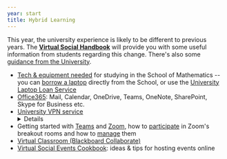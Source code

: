 ```yaml
---
year: start
title: Hybrid Learning
---
```


This year, the university experience is likely to be different to previous years. The [**Virtual Social Handbook**](https://bettermathematics.github.io/#virtual-social-handbook) will provide you with some useful information from students regarding this change. There's also some [guidance from the University](https://www.ed.ac.uk/institute-academic-development/study-hub/learning-resources/hybrid-learning-and-teaching).

- [Tech & equipment needed](https://teaching.maths.ed.ac.uk/main/undergraduate/studies/equipment) for studying in the School of Mathematics -- you can [borrow a laptop](https://backend.maths.ed.ac.uk/maths-services/student_laptops/uoe-laptops.php) directly from the School, or use the [University Laptop Loan Service](https://www.ed.ac.uk/information-services/library-museum-gallery/using-library/borrowing-a-book/borrowing-laptops)
- [Office365](https://www.ed.ac.uk/information-services/computing/comms-and-collab/office365): Mail, Calendar, OneDrive, Teams, OneNote, SharePoint, Skype for Business etc.
- [University VPN service](https://www.ed.ac.uk/information-services/computing/desktop-personal/vpn) <details> Depending on where you are, you might not have access to all the online platforms you will need for online teaching. If you find this to be the case, the university offers a VPN service through which you can connect your own device from your current location to the university network and can use the internet as if you are in Edinburgh. The VPN service also allows you access to any files you might have stored on a university computer in the last year that you might want to access during the upcoming year. 
  </details>
- Getting started with [Teams](https://www.ed.ac.uk/information-services/computing/comms-and-collab/office365/teams/get-started) and [Zoom](https://www.ed.ac.uk/information-services/computing/comms-and-collab/zoom/quickstart-guide), how to [participate](https://support.zoom.us/hc/en-us/articles/115005769646-Participating-in-breakout-rooms) in Zoom's breakout rooms and how to [manage](https://support.zoom.us/hc/en-us/articles/206476313-Managing-Breakout-Rooms) them
- [Virtual Classroom (Blackboard Collaborate)](https://www.ed.ac.uk/information-services/learning-technology/communication/collaborate-students)
- [Virtual Social Events Cookbook](resources/general/social-events.pdf): ideas & tips for hosting events online





